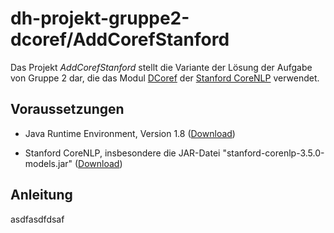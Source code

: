 # dh-projekt-gruppe2-dcoref/AddCorefStanford

Das Projekt *AddCorefStanford* stellt die Variante der Lösung der Aufgabe von Gruppe 2 dar, die das Modul [DCoref](http://nlp.stanford.edu/software/dcoref.shtml) der [Stanford CoreNLP](http://nlp.stanford.edu/software/corenlp.shtml) verwendet.

## Voraussetzungen
- Java Runtime Environment, Version 1.8 ([Download](http://www.oracle.com/technetwork/java/javase/downloads/jre8-downloads-2133155.html]adasd))

- Stanford CoreNLP, insbesondere die JAR-Datei "stanford-corenlp-3.5.0-models.jar" ([Download](http://nlp.stanford.edu/software/stanford-corenlp-full-2015-01-29.zip))

## Anleitung

asdfasdfdsaf

